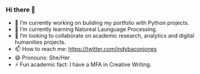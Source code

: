 ### Hi there 👋
- 🔭 I’m currently working on building my portfolio with Python projects. 
- 🌱 I’m currently learning Natureal Launguage Processing. 
- 👯 I’m looking to collaborate on academic research, analytics and digital humanities projects.
- 📫 How to reach me: https://twitter.com/indybaconjones
- 😄 Pronouns: She/Her
- ⚡ Fun academic fact: I have a MFA in Creative Writing. 
